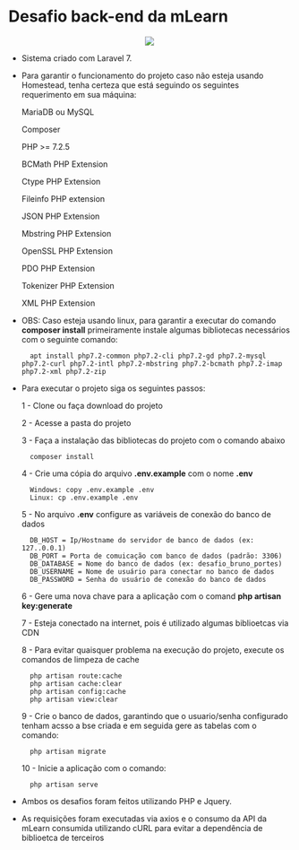 # Desafio back-end da mLearn

<p align="center"><img src="https://laravel.com/assets/img/components/logo-laravel.svg"></p>

- Sistema criado com Laravel 7.
- Para garantir o funcionamento do projeto caso não esteja usando Homestead, tenha certeza que está seguindo os seguintes requerimento em sua máquina:

    MariaDB ou MySQL
    
    Composer
    
    PHP >= 7.2.5

    BCMath PHP Extension

    Ctype PHP Extension

    Fileinfo PHP extension

    JSON PHP Extension

    Mbstring PHP Extension

    OpenSSL PHP Extension

    PDO PHP Extension

    Tokenizer PHP Extension

    XML PHP Extension
    
- OBS: Caso esteja usando linux, para garantir a executar do comando **composer install** primeiramente instale algumas bibliotecas necessários com o seguinte comando:
    
        apt install php7.2-common php7.2-cli php7.2-gd php7.2-mysql php7.2-curl php7.2-intl php7.2-mbstring php7.2-bcmath php7.2-imap php7.2-xml php7.2-zip
    
- Para executar o projeto siga os seguintes passos:

    1 - Clone ou faça download do projeto
    
    2 - Acesse a pasta do projeto
    
    3 - Faça a instalação das bibliotecas do projeto com o comando abaixo 
        
        composer install
    
    4 - Crie uma cópia do arquivo **.env.example** com o nome **.env**
    
        Windows: copy .env.example .env
        Linux: cp .env.example .env
    
    5 - No arquivo **.env** configure as variáveis de conexão do banco de dados
    
        DB_HOST = Ip/Hostname do servidor de banco de dados (ex: 127..0.0.1)
        DB_PORT = Porta de comuicação com banco de dados (padrão: 3306)
        DB_DATABASE = Nome do banco de dados (ex: desafio_bruno_portes)
        DB_USERNAME = Nome de usuário para conectar no banco de dados
        DB_PASSWORD = Senha do usuário de conexão do banco de dados
    
    6 - Gere uma nova chave para a aplicação com o comand **php artisan key:generate** 
    
    7 - Esteja conectado na internet, pois é utilizado algumas biblioetcas via CDN
    
    8 - Para evitar quaisquer problema na execução do projeto, execute os comandos de limpeza de cache
        
        php artisan route:cache
        php artisan cache:clear
        php artisan config:cache
        php artisan view:clear
        
    9 - Crie o banco de dados, garantindo que o usuario/senha configurado tenham acsso a bse criada e em seguida gere as tabelas com o comando:
        
        php artisan migrate       
    
    10 - Inicie a aplicação com o comando:
    
        php artisan serve
        
-  Ambos os desafios foram feitos utilizando PHP e Jquery.

 - As requisições foram executadas via axios e o consumo da API da mLearn consumida utilizando cURL para evitar a dependência de biblioetca de terceiros
 

